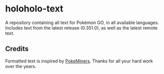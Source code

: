 # holoholo-text
A repository containing all text for Pokémon GO, in all available languages.  
Includes text from the latest release (0.351.0), as well as the latest remote text.

## Credits
Formatted text is inspired by [PokeMiners](https://github.com/PokeMiners). Thanks for all your hard work over the years.